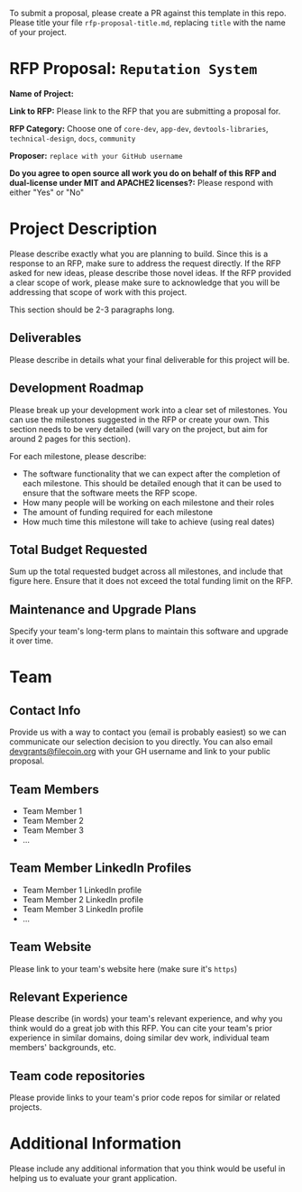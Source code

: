 To submit a proposal, please create a PR against this template in this repo. Please title your file `rfp-proposal-title.md`, replacing `title` with the name of your project.

# RFP Proposal: `Reputation System`

**Name of Project:**

**Link to RFP:** Please link to the RFP that you are submitting a proposal for.

**RFP Category:** Choose one of `core-dev`, `app-dev`, `devtools-libraries`, `technical-design`, `docs`, `community`

**Proposer:** `replace with your GitHub username`

**Do you agree to open source all work you do on behalf of this RFP and dual-license under MIT and APACHE2 licenses?:** Please respond with either "Yes" or "No"

# Project Description

Please describe exactly what you are planning to build. Since this is a response to an RFP, make sure to address the request directly. If the RFP asked for new ideas, please describe those novel ideas. If the RFP provided a clear scope of work, please make sure to acknowledge that you will be addressing that scope of work with this project.

This section should be 2-3 paragraphs long.

## Deliverables

Please describe in details what your final deliverable for this project will be.

## Development Roadmap

Please break up your development work into a clear set of milestones. You can use the milestones suggested in the RFP or create your own. This section needs to be very detailed (will vary on the project, but aim for around 2 pages for this section).

For each milestone, please describe:
- The software functionality that we can expect after the completion of each milestone. This should be detailed enough that it can be used to ensure that the software meets the RFP scope.
- How many people will be working on each milestone and their roles
- The amount of funding required for each milestone
- How much time this milestone will take to achieve (using real dates)

## Total Budget Requested

Sum up the total requested budget across all milestones, and include that figure here. Ensure that it does not exceed the total funding limit on the RFP.

## Maintenance and Upgrade Plans

Specify your team's long-term plans to maintain this software and upgrade it over time.

# Team

## Contact Info

Provide us with a way to contact you (email is probably easiest) so we can communicate our selection decision to you directly. You can also email devgrants@filecoin.org with your GH username and link to your public proposal.

## Team Members

- Team Member 1
- Team Member 2
- Team Member 3
- ...

## Team Member LinkedIn Profiles

- Team Member 1 LinkedIn profile
- Team Member 2 LinkedIn profile
- Team Member 3 LinkedIn profile
- ...

## Team Website

Please link to your team's website here (make sure it's `https`)

## Relevant Experience

Please describe (in words) your team's relevant experience, and why you think would do a great job with this RFP. You can cite your team's prior experience in similar domains, doing similar dev work, individual team members' backgrounds, etc.

## Team code repositories

Please provide links to your team's prior code repos for similar or related projects.

# Additional Information

Please include any additional information that you think would be useful in helping us to evaluate your grant application.
